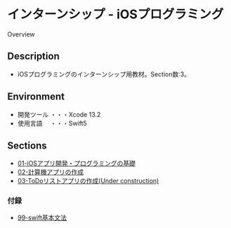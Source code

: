 インターンシップ - iOSプログラミング
====

Overview

## Description

- iOSプログラミングのインターンシップ用教材。Section数:3。

## Environment
- 開発ツール ・・・Xcode 13.2
- 使用言語　 ・・・Swift5

## Sections

<!-- TODO: URLを記述 -->
- [01-iOSアプリ開発・プログラミングの基礎](./markdown/01-iOSアプリ開発・プログラミングの基礎.md)  
- [02-計算機アプリの作成](./markdown/02-計算機アプリの作成.md)  
- [03-ToDoリストアプリの作成(Under construction)](./markdown/03-ToDoリストアプリの作成.md)  

### 付録
- [99-swift基本文法](./markdown/99-swift基本文法.md)  
